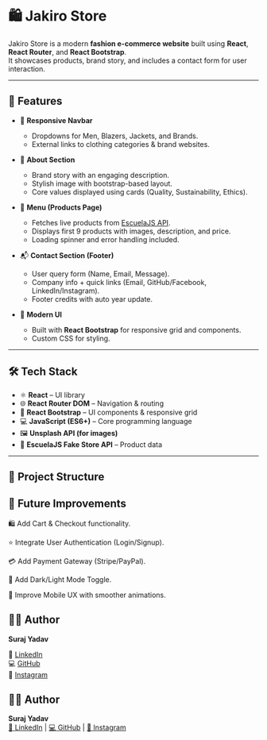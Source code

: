 # 🛍️ Jakiro Store

Jakiro Store is a modern **fashion e-commerce website** built using **React**, **React Router**, and **React Bootstrap**.  
It showcases products, brand story, and includes a contact form for user interaction.

---

## 🚀 Features

- 🧭 **Responsive Navbar**
  - Dropdowns for Men, Blazers, Jackets, and Brands.
  - External links to clothing categories & brand websites.
  
- 📖 **About Section**
  - Brand story with an engaging description.
  - Stylish image with bootstrap-based layout.
  - Core values displayed using cards (Quality, Sustainability, Ethics).

- 🛒 **Menu (Products Page)**
  - Fetches live products from [EscuelaJS API](https://api.escuelajs.co/api/v1/products).
  - Displays first 9 products with images, description, and price.
  - Loading spinner and error handling included.

- 📬 **Contact Section (Footer)**
  - User query form (Name, Email, Message).
  - Company info + quick links (Email, GitHub/Facebook, LinkedIn/Instagram).
  - Footer credits with auto year update.

- 🎨 **Modern UI**
  - Built with **React Bootstrap** for responsive grid and components.
  - Custom CSS for styling.

---

## 🛠️ Tech Stack

- ⚛️ **React** – UI library  
- 🌐 **React Router DOM** – Navigation & routing  
- 🎨 **React Bootstrap** – UI components & responsive grid  
- 💻 **JavaScript (ES6+)** – Core programming language  
- 🖼️ **Unsplash API (for images)**  
- 📡 **EscuelaJS Fake Store API** – Product data  

---

## 📂 Project Structure




## 🔮 Future Improvements

🛍️ Add Cart & Checkout functionality.

⭐ Integrate User Authentication (Login/Signup).

💳 Add Payment Gateway (Stripe/PayPal).

🌙 Add Dark/Light Mode Toggle.

📱 Improve Mobile UX with smoother animations.

## 👨‍💻 Author

**Suraj Yadav**  

💼 [LinkedIn](https://www.linkedin.com/in/surajyadav)  
💻 [GitHub](https://github.com/Suraj-yadav8868)  
📸 [Instagram](https://www.instagram.com)  


## 👨‍💻 Author

**Suraj Yadav**  
[💼 LinkedIn](https://www.linkedin.com/in/surajyadav) | [💻 GitHub](https://github.com/Suraj-yadav8868) | [📸 Instagram](https://www.instagram.com)
